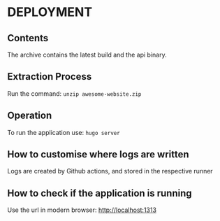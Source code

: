 # DEPLOYMENT

## Contents

The archive contains the latest build and the api binary.

## Extraction Process

Run the command:
`unzip awesome-website.zip`

## Operation

To run the application use:
`hugo server`

## How to customise where logs are written

Logs are created by Github actions, and stored in the respective runner

## How to check if the application is running

Use the url in modern browser: <http://localhost:1313>
